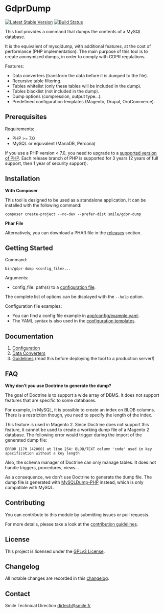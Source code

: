 # GdprDump

[![Latest Stable Version](https://poser.pugx.org/smile/gdpr-dump/v/stable)](https://packagist.org/packages/smile/gdpr-dump)
[![Build Status](https://travis-ci.org/Smile-SA/gdpr-dump.svg?branch=master)](https://travis-ci.org/Smile-SA/gdpr-dump)

This tool provides a command that dumps the contents of a MySQL database.

It is the equivalent of mysqldump, with additional features, at the cost of performance (PHP implementation).
The main purpose of this tool is to create anonymized dumps, in order to comply with GDPR regulations.

Features:

- Data converters (transform the data before it is dumped to the file).
- Recursive table filtering.
- Tables whitelist (only these tables will be included in the dump).
- Tables blacklist (not included in the dump).
- Dump options (compression, output type...).
- Predefined configuration templates (Magento, Drupal, OroCommerce).

## Prerequisites

Requirements:

- PHP >= 7.0
- MySQL or equivalent (MariaDB, Percona)

If you use a PHP version < 7.0, you need to upgrade to a [supported version of PHP](http://php.net/supported-versions.php).
Each release branch of PHP is supported for 3 years (2 years of full support, then 1 year of security support).

## Installation

**With Composer**

This tool is designed to be used as a standalone application.
It can be installed with the following command:

```
composer create-project --no-dev --prefer-dist smile/gdpr-dump
```

**Phar File**

Alternatively, you can download a PHAR file in the [releases](https://github.com/Smile-SA/gdpr-dump/releases) section.

## Getting Started

Command:

```
bin/gdpr-dump <config_file>...
```

Arguments:

- config_file: path(s) to a [configuration file](docs/01-configuration.md).

The complete list of options can be displayed with the `--help` option.

Configuration file examples:

- You can find a config file example in [app/config/example.yaml](app/config/example.yaml).
- The YAML syntax is also used in the [configuration templates](app/config/templates).

## Documentation

1. [Configuration](docs/01-configuration.md)
2. [Data Converters](docs/02-converters.md)
3. [Guidelines](docs/03-guidelines.md) (read this before deploying the tool to a production server!)

## FAQ

**Why don't you use Doctrine to generate the dump?**

The goal of Doctrine is to support a wide array of DBMS.
It does not support features that are specific to some databases.

For example, in MySQL, it is possible to create an index on BLOB columns.
There is a restriction though, you need to specify the length of the index.

This feature is used in Magento 2.
Since Doctrine does not support this feature, it cannot be used to create a working dump file of a Magento 2 database.
The following error would trigger during the import of the generated dump file:

```
ERROR 1170 (42000) at line 254: BLOB/TEXT column 'code' used in key specification without a key length
```

Also, the schema manager of Doctrine can only manage tables.
It does not handle triggers, procedures, views...

As a consequence, we don't use Doctrine to generate the dump file.
The dump file is generated with [MySQLDump-PHP](https://github.com/ifsnop/mysqldump-php) instead, which is only compatible with MySQL.

## Contributing

You can contribute to this module by submitting issues or pull requests.

For more details, please take a look at the [contribution guidelines](CONTRIBUTING.md).

## License

This project is licensed under the [GPLv3 License](LICENSE.md).

## Changelog

All notable changes are recorded in this [changelog](CHANGELOG.md).

## Contact

Smile Technical Direction <dirtech@smile.fr>
